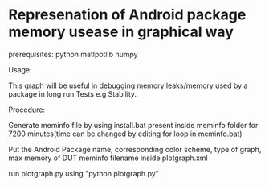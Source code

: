 # Represenation of Android package memory usease in graphical way 

prerequisites:
  python
  matlpotlib
  numpy
 
 
 Usage:
 
 This graph will be useful in debugging memory leaks/memory used by a package in long run Tests e.g Stability. 
 

Procedure:

Generate meminfo file by using install.bat present inside meminfo folder for 7200 minutes(time can be changed by editing for loop in meminfo.bat)

Put the Android Package name, corresponding color scheme, type of graph, max memory of DUT meminfo filename inside plotgraph.xml

run plotgraph.py using "python plotgraph.py"
  
